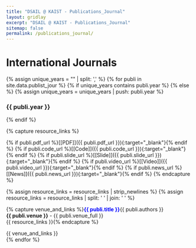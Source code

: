 ```yaml
---
title: "DSAIL @ KAIST - Publications_Journal"
layout: gridlay
excerpt: "DSAIL @ KAIST - Publications_Journal"
sitemap: false
permalink: /publications_journal/
---
```





# International Journals

{% assign unique_years = "" | split: ',' %}
{% for publi in site.data.publist_jour %}
{% if unique_years contains publi.year  %}
{% else %}
{% assign unique_years = unique_years | push: publi.year %}
<h3> {{ publi.year }} </h3>
{% endif %}

{% capture resource_links %}

  {% if publi.pdf_url %}[[PDF]]({{ publi.pdf_url }}){:target="_blank"}{% endif %}
  {% if publi.code_url %}[[Code]]({{ publi.code_url }}){:target="_blank"}{% endif %}
  {% if publi.slide_url %}[[Slide]]({{ publi.slide_url }}){:target="_blank"}{% endif %}
  {% if publi.video_url %}[[Video]]({{ publi.video_url }}){:target="_blank"}{% endif %}
  {% if publi.news_url %}[[News]]({{ publi.news_url }}){:target="_blank"}{% endif %}
  {% endcapture %}
  
  {% assign resource_links = resource_links | strip_newlines %}
  {% assign resource_links = resource_links | split: '  ' | join: ' ' %}

  {% capture venue_and_links %}<font color="blue"><b>{{ publi.title }}</b></font>{{ publi.authors }}<br /><b>{{ publi.venue }}</b> - {{ publi.venue_full }}<br />{{ resource_links }}{% endcapture %}

  {{ venue_and_links }}<br />
{% endfor %}

<p> &nbsp;&nbsp; </p>

<!-- {% assign unique_years = "" | split: ',' %}
{% for publi in site.data.publist_jour %}
{% if unique_years contains publi.year  %}
{% else %}
{% assign unique_years = unique_years | push: publi.year %}
<h3> {{ publi.year }} </h3>
{% endif %}
{% if publi.type == 'p' %}
<font color="blue"><b>{{ publi.title }}</b></font>
{{ publi.authors }}<br />
<b>{{ publi.venue }}</b> {{ publi.venue_full }}<br />
[[PDF]]({{ publi.pdf_url }}){:target="_blank"}
{% elsif publi.type == 'pc' %}
<font color="blue"><b>{{ publi.title }}</b></font>
{{ publi.authors }}<br />
<b>{{ publi.venue }}</b> {{ publi.venue_full }}<br />
[[PDF]]({{ publi.pdf_url }}){:target="_blank"}[[Code]]({{ publi.code_url }}){:target="_blank"}
{% elsif publi.type == 'ps' %}
<font color="blue"><b>{{ publi.title }}</b></font>
{{ publi.authors }}<br />
<b>{{ publi.venue }}</b> {{ publi.venue_full }}<br />
[[PDF]]({{ publi.pdf_url }}){:target="_blank"}[[Slide]]({{ publi.slide_url }}){:target="_blank"}
{% elsif publi.type == 'pcs' %}
<font color="blue"><b>{{ publi.title }}</b></font>
{{ publi.authors }}<br />
<b>{{ publi.venue }}</b> {{ publi.venue_full }}<br />
[[PDF]]({{ publi.pdf_url }}){:target="_blank"}[[Code]]({{ publi.code_url }}){:target="_blank"}[[Slide]]({{ publi.slide_url }}){:target="_blank"}
{% else %}
<font color="blue"><b>{{ publi.title }}</b></font>
{{ publi.authors }}<br />
<b>{{ publi.venue }}</b> {{ publi.venue_full }}<br />
{% endif %}
{% endfor %}
<p> &nbsp;&nbsp; </p> -->

